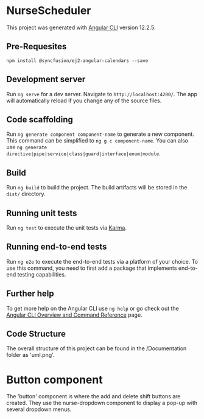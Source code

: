 # NurseScheduler

This project was generated with [Angular CLI](https://github.com/angular/angular-cli) version 12.2.5.

## Pre-Requesites

`npm install @syncfusion/ej2-angular-calendars --save`

## Development server

Run `ng serve` for a dev server. Navigate to `http://localhost:4200/`. The app will automatically reload if you change any of the source files.

## Code scaffolding

Run `ng generate component component-name` to generate a new component.
This command can be simplified to `ng g c component-name`.
You can also use `ng generate directive|pipe|service|class|guard|interface|enum|module`.

## Build

Run `ng build` to build the project. The build artifacts will be stored in the `dist/` directory.

## Running unit tests

Run `ng test` to execute the unit tests via [Karma](https://karma-runner.github.io).

## Running end-to-end tests

Run `ng e2e` to execute the end-to-end tests via a platform of your choice. To use this command, you need to first add a package that implements end-to-end testing capabilities.

## Further help

To get more help on the Angular CLI use `ng help` or go check out the [Angular CLI Overview and Command Reference](https://angular.io/cli) page.






## Code Structure

The overall structure of this project can be found in the /Documentation folder as 'uml.png'.


# Button component

The 'button' component is where the add and delete shift buttons are created. They use the nurse-dropdown
component to display a pop-up with several dropdown menus.

